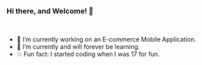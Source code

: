 ### Hi there, and Welcome! 👋
<br>

- 👾 I’m currently working on an E-commerce Mobile Application.
- 🤩 I’m currently and will forever be learning.
- 💥 Fun fact: I started coding when I was 17 for fun.

